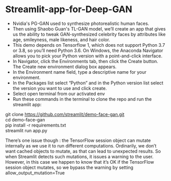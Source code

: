 # Streamlit-app-for-Deep-GAN

- Nvidia's PG-GAN used to synthesize photorealistic human faces. 
- Then using Shaobo Guan's TL-GAN model, we’ll create an app that gives us the ability to tweak GAN-synthesized celebrity faces by attributes like age, smileyness, male likeness, and hair color.
- This demo depends on Tensorflow 1, which does not support Python 3.7 or 3.8, so you’ll need Python 3.6. On Windows, the Anaconda Navigator allows you to pick your Python version with a point-and-click interface.
- In Navigator, click the Environments tab, then click the Create button. The Create new environment dialog box appears.
- In the Environment name field, type a descriptive name for your environment.
- In the Packages list select “Python” and in the Python version list select the version you want to use and click create.
- Select open terminal from our activated env 
- Run these commands in the terminal to clone the repo and run the streamlit app:  

git clone https://github.com/streamlit/demo-face-gan.git  
cd demo-face-gan  
pip install -r requirements.txt  
streamlit run app.py    


There’s one issue though : the TensorFlow session object can mutate internally as we use it to run different computations. Ordinarily, we don’t want cached objects to mutate, as that can lead to unexpected results. So when Streamlit detects such mutations, it issues a warning to the user. However, in this case we happen to know that it’s OK if the TensorFlow session object mutates, so we bypass the warning by setting allow_output_mutation=True

